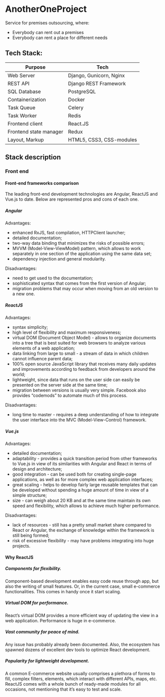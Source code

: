 # AnotherOneProject
Service for premises outsourcing, where:

 - Everybody can rent out a premises
 - Everybody can rent a place for different needs

## Tech Stack:

| Purpose | Tech |
| --------|------|
| Web Server | Django, Gunicorn, Nginx |
| REST API | Django REST Framework |
| SQL Database | PostgreSQL |
| Containerization | Docker |
| Task Queue | Celery |
| Task Worker | Redis |
| Frontend client | React.JS |
| Frontend state manager | Redux |
| Layout, Markup | HTML5, CSS3, CSS-modules |

## Stack description

### Front end

#### Front-end frameworks comparison

The leading front-end development technologies are Angular, ReactJS and Vue.js to date. Below are represented pros and cons of each one.

##### Angular

Advantages:
- enhanced RxJS, fast compilation, HTTPClient launcher;
- detailed documentation;
- two-way data binding that minimizes the risks of possible errors;
- MVVM (Model-View-ViewModel) pattern, which allows to work separately in one section of the application using the same data set;
- dependency injection and general modularity.

Disadvantages:
- need to get used to the documentation;
- sophisticated syntax that comes from the first version of Angular;
- migration problems that may occur when moving from an old version to a new one.

##### ReactJS

Advantages:
- syntax simplicity;
- high level of flexibility and maximum responsiveness;
- virtual DOM (Document Object Model) - allows to organize documents into a tree that is best suited for web browsers to analyze various elements of a web application;
- data linking from large to small - a stream of data in which children cannot influence parent data;
- 100% open source JavaScript library that receives many daily updates and improvements according to feedback from developers around the world;
- lightweight, since data that runs on the user side can easily be presented on the server side at the same time;
- migration between versions is usually very simple. Facebook also provides “codemods” to automate much of this process.

Disadvantages:
- long time to master - requires a deep understanding of how to integrate the user interface into the MVC (Model-View-Control) framework.

##### Vue.js

Advantages:
- detailed documentation;
- adaptability - provides a quick transition period from other frameworks to Vue.js in view of its similarities with Angular and React in terms of design and architecture;
- good integration - can be used both for creating single-page applications, as well as for more complex web application interfaces;
- great scaling - helps to develop fairly large reusable templates that can be developed without spending a huge amount of time in view of a simple structure;
- size - can weigh about 20 KB and at the same time maintain its own speed and flexibility, which allows to achieve much higher performance.

Disadvantages:
- lack of resources - still has a pretty small market share compared to React or Angular, the exchange of knowledge within the framework is still being formed;
- risk of excessive flexibility - may have problems integrating into huge projects.

#### Why ReactJS

##### Components for flexibility.
Component-based development enables easy code reuse through app, but also the writing of small features. Or, in the current case, small e-commerce functionalities. This comes in handy once it start scaling.

##### Virtual DOM for performance.
React’s virtual DOM provides a more efficient way of updating the view in a web application. Performance is huge in e-commerce.

##### Vast community for peace of mind.
Any issue has probably already been documented. Also, the ecosystem has spawned dozens of excellent dev tools to optimize React development.

##### Popularity for lightweight development.
A common E-commerce website usually comprises a plethora of forms to fill, complex filters, elements, which interact with different APIs, maps, etc. ReactJS comes with a whole bunch of ready-made modules for all occasions, not mentioning that it’s easy to test and scale.
